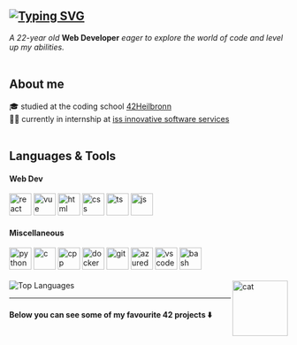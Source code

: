 <a href="https://git.io/typing-svg"><img src="https://readme-typing-svg.demolab.com?font=Fira+Code&size=30&duration=3500&pause=1000&color=69C7FF&background=102A3A00&vCenter=true&&repeat=false&random=false&width=570&lines=Hi,+I'm+Svenja+%F0%9F%90%B3" alt="Typing SVG" /></a>
---

<i>A 22-year old</i> <b>Web Developer</b> <i>eager to explore the world of code and level up my abilities.</i> <br><br>

## About me
🎓 studied at the coding school [42Heilbronn](https://www.42heilbronn.de/) <br>
👩‍💻 currently in internship at [iss innovative software services](https://www.iss-stuttgart.de/)
<br><br>

## Languages & Tools

<div>
  <h4>Web Dev</h4>
  <img src="https://cdn.jsdelivr.net/gh/devicons/devicon@latest/icons/react/react-original.svg" title="react" alt="react" width="40" height="40"/>
  <img src="https://cdn.jsdelivr.net/gh/devicons/devicon/icons/vuejs/vuejs-original.svg" title="vue" alt="vue" width="40" height="40"/>
  <img src="https://cdn.jsdelivr.net/gh/devicons/devicon@latest/icons/html5/html5-plain.svg" title="html" alt="html" width="40" height="40" />
  <img src="https://cdn.jsdelivr.net/gh/devicons/devicon@latest/icons/css3/css3-plain.svg" title="css" alt="css" width="40" height="40" />
  <img src="https://cdn.jsdelivr.net/gh/devicons/devicon/icons/typescript/typescript-plain.svg" title="ts" alt="ts" width="40" height="40"/>
  <img src="https://cdn.jsdelivr.net/gh/devicons/devicon/icons/javascript/javascript-plain.svg" title="js" alt="js" width="40" height="40"/>
  <h4>Miscellaneous</h4>
  <img src="https://cdn.jsdelivr.net/gh/devicons/devicon@latest/icons/python/python-original.svg" title="python" alt="python" width="40" height="40" />
  <img src="https://cdn.jsdelivr.net/gh/devicons/devicon/icons/c/c-plain.svg" title="c" alt="c" width="40" height="40"/>     
  <img src="https://cdn.jsdelivr.net/gh/devicons/devicon/icons/cplusplus/cplusplus-plain.svg" title="cpp" alt="cpp" width="40" height="40"/>
  <img src="https://cdn.jsdelivr.net/gh/devicons/devicon/icons/docker/docker-plain.svg" title="docker" alt="docker" width="40" height="40"/>
  <img src="https://cdn.jsdelivr.net/gh/devicons/devicon/icons/git/git-original.svg" title="git" alt="git" width="40" height="40"/>
  <img src="https://cdn.jsdelivr.net/gh/devicons/devicon@latest/icons/azuredevops/azuredevops-original.svg" title="azuredevops" alt="azuredevops" width="40" height="40" />
  <img src="https://cdn.jsdelivr.net/gh/devicons/devicon/icons/vscode/vscode-original.svg" title="vscode" alt="vscode" width="40" height="40"/>
  <img src="https://cdn.jsdelivr.net/gh/devicons/devicon/icons/bash/bash-plain.svg" title="bash" alt="bash" width="40" height="40"/>
</div>    

<br>

<img src="https://github-readme-stats.vercel.app/api/top-langs/?username=lavendelchen&layout=donut&langs_count=4&hide=makefile&theme=dark" alt="Top Languages">

<img src="https://64.media.tumblr.com/804bdb2472805155f91585622f55c1c9/c713732b9d4d4361-15/s1280x1920/bb80be58ef4cf54efc0234babbb1abe60f6044c8.jpg" title="cat" alt="cat" height="100" style="max-width: 100%;"  align="right">
</div>

---

#### Below you can see some of my favourite 42 projects ⬇️ 

